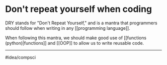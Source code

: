 # Don't repeat yourself when coding
DRY stands for "Don't Repeat Yourself," and is a mantra that programmers should follow when writing in any [[programming language]]. 

When following this mantra, we should make good use of [[functions (python)|functions]] and [[OOP]] to allow us to write reusable code. 

---
#idea/compsci
